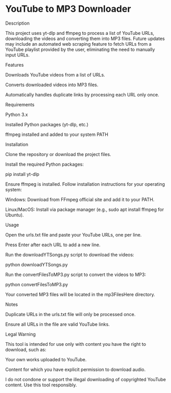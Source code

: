 # YouTube to MP3 Downloader

Description

This project uses yt-dlp and ffmpeg to process a list of YouTube URLs, downloading the videos and converting them into MP3 files. Future updates may include an automated web scraping feature to fetch URLs from a YouTube playlist provided by the user, eliminating the need to manually input URLs.

Features

Downloads YouTube videos from a list of URLs.

Converts downloaded videos into MP3 files.

Automatically handles duplicate links by processing each URL only once.

Requirements

Python 3.x

Installed Python packages (yt-dlp, etc.)

ffmpeg installed and added to your system PATH

Installation

Clone the repository or download the project files.

Install the required Python packages:

pip install yt-dlp

Ensure ffmpeg is installed. Follow installation instructions for your operating system:

Windows: Download from FFmpeg official site and add it to your PATH.

Linux/MacOS: Install via package manager (e.g., sudo apt install ffmpeg for Ubuntu).

Usage

Open the urls.txt file and paste your YouTube URLs, one per line.

Press Enter after each URL to add a new line.

Run the downloadYTSongs.py script to download the videos:

python downloadYTSongs.py

Run the convertFilesToMP3.py script to convert the videos to MP3:

python convertFilesToMP3.py

Your converted MP3 files will be located in the mp3FilesHere directory.

Notes

Duplicate URLs in the urls.txt file will only be processed once.

Ensure all URLs in the file are valid YouTube links.

Legal Warning

This tool is intended for use only with content you have the right to download, such as:

Your own works uploaded to YouTube.

Content for which you have explicit permission to download audio.

I do not condone or support the illegal downloading of copyrighted YouTube content. Use this tool responsibly.
